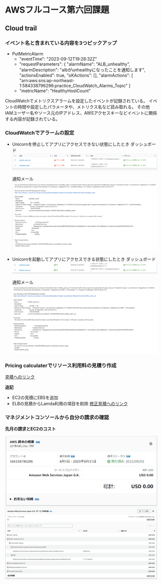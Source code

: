 # AWSフルコース第六回課題

## Cloud trail
### イベント名と含まれている内容を3つピックアップ
- PutMetricAlarm
    - "eventTime": "2023-09-12T19:28:32Z"
    - "requestParameters": {
        "alarmName": "ALB_unhealthy",
        "alarmDescription": "albがunhealthyになったことを通知します",
        "actionsEnabled": true,
        "oKActions": [],
        "alarmActions": [
            "arn:aws:sns:ap-northeast-1:584338796296:practice_CloudWatch_Alarms_Topic"
        ]
    - "metricName": "HealthyHostCount"

CloudWatchでメトリクスアラームを設定したイベントが記録されている。
イベントの時間や設定したパラメータや、メトリクス名など読み取れる。
その他IAMユーザー名やソース元のIPアドレス、AWSアクセスキーなどイベントに関係する内容が記録されている。

### CloudWatchでアラームの設定
- Unicornを停止してアプリにアクセスできない状態にしたとき
    ダッシュボード
    ![unhealthy](./images/lecture06/CloudWatch_unhealthy_app2023-09-13.png)

    通知メール
    ![alarm](./images/lecture06/unhealthy_alarm_mail2023-09-13.png)


- Unicornを起動してアプリにアクセスできる状態にしたとき
    ダッシュボード
    ![healthy](./images/lecture06/CloudWatch_healthy_app2023-09-13.png)

    通知メール
    ![ok](./images/lecture06/healthy_alarm_mail2023-09-13.png)

### Pricing calculaterでリソース利用料の見積り作成
[見積へのリンク](https://calculator.aws/#/estimate?id=3f1ec588a6820fa05824d3c0dca652ca63877965)

**追記**
- EC2の見積にEBSを追加
- ELBの見積からLamda利用の項目を削除
[修正見積へのリンク](https://calculator.aws/#/estimate?id=b1e62e0138b163512f2c86b2e03f07aeaba460b2)

### マネジメントコンソールから自分の請求の確認
**先月の請求とEC2のコスト**

![all-cost](./images/lecture06/Billing2023-09-13.png)
![ec2-cost](./images/lecture06/EC2cost2023-09-13.png)